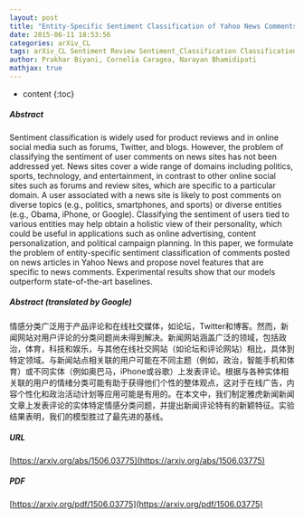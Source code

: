 ```yaml
---
layout: post
title: "Entity-Specific Sentiment Classification of Yahoo News Comments"
date: 2015-06-11 18:53:56
categories: arXiv_CL
tags: arXiv_CL Sentiment Review Sentiment_Classification Classification
author: Prakhar Biyani, Cornelia Caragea, Narayan Bhamidipati
mathjax: true
---
```


* content
{:toc}

##### Abstract
Sentiment classification is widely used for product reviews and in online social media such as forums, Twitter, and blogs. However, the problem of classifying the sentiment of user comments on news sites has not been addressed yet. News sites cover a wide range of domains including politics, sports, technology, and entertainment, in contrast to other online social sites such as forums and review sites, which are specific to a particular domain. A user associated with a news site is likely to post comments on diverse topics (e.g., politics, smartphones, and sports) or diverse entities (e.g., Obama, iPhone, or Google). Classifying the sentiment of users tied to various entities may help obtain a holistic view of their personality, which could be useful in applications such as online advertising, content personalization, and political campaign planning. In this paper, we formulate the problem of entity-specific sentiment classification of comments posted on news articles in Yahoo News and propose novel features that are specific to news comments. Experimental results show that our models outperform state-of-the-art baselines.

##### Abstract (translated by Google)
情感分类广泛用于产品评论和在线社交媒体，如论坛，Twitter和博客。然而，新闻网站对用户评论的分类问题尚未得到解决。新闻网站涵盖广泛的领域，包括政治，体育，科技和娱乐，与其他在线社交网站（如论坛和评论网站）相比，具体到特定领域。与新闻站点相关联的用户可能在不同主题（例如，政治，智能手机和体育）或不同实体（例如奥巴马，iPhone或谷歌）上发表评论。根据与各种实体相关联的用户的情绪分类可能有助于获得他们个性的整体观点，这对于在线广告，内容个性化和政治活动计划等应用可能是有用的。在本文中，我们制定雅虎新闻新闻文章上发表评论的实体特定情感分类问题，并提出新闻评论特有的新颖特征。实验结果表明，我们的模型胜过了最先进的基线。

##### URL
[https://arxiv.org/abs/1506.03775](https://arxiv.org/abs/1506.03775)

##### PDF
[https://arxiv.org/pdf/1506.03775](https://arxiv.org/pdf/1506.03775)


